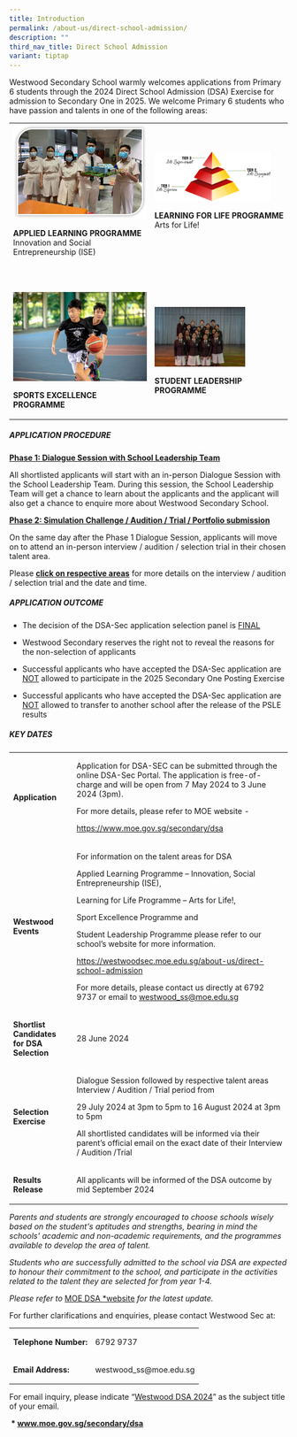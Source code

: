 ```yaml
---
title: Introduction
permalink: /about-us/direct-school-admission/
description: ""
third_nav_title: Direct School Admission
variant: tiptap
---
```

<p>Westwood Secondary School warmly welcomes applications from Primary 6
students through the 2024 Direct School Admission (DSA) Exercise for admission
to Secondary One in 2025. We welcome Primary 6 students who have passion
and talents in one of the following areas:</p>
<table style="minWidth: 50px">
<colgroup>
<col>
<col>
</colgroup>
<tbody>
<tr>
<td rowspan="1" colspan="1">
<div class="isomer-image-wrapper">
<img style="width=80%" height="auto" width="100%" src="/images/ALP2.jpeg">
</div>
<p><strong>APPLIED LEARNING PROGRAMME</strong> 
<br>Innovation and Social Entrepreneurship (ISE)
<br>
</p>
</td>
<td rowspan="1" colspan="1">
<div class="isomer-image-wrapper">
<img style="width:90%" height="auto" width="100%" src="/images/LLP1.png">
</div>
<p><strong>LEARNING FOR LIFE PROGRAMME</strong> 
<br>Arts for Life!</p>
</td>
</tr>
<tr>
<td rowspan="1" colspan="1">
<p>
<br>
</p>
<div class="isomer-image-wrapper">
<img style="width=80%" height="auto" width="100%" src="/images/dsa%20sep.jpg">
</div>
<p><strong>SPORTS EXCELLENCE PROGRAMME</strong> 
<br>
</p>
</td>
<td rowspan="1" colspan="1">
<p>
<br>
</p>
<div class="isomer-image-wrapper">
<img style="width:70%" height="auto" width="100%" src="/images/dsaslb.png">
</div>
<p><strong>STUDENT LEADERSHIP PROGRAMME</strong>
</p>
</td>
</tr>
</tbody>
</table>
<h5>APPLICATION PROCEDURE</h5>
<p><strong><u>Phase 1: Dialogue Session with School Leadership Team</u></strong>
</p>
<p>All shortlisted applicants will start with an in-person Dialogue Session
with the School Leadership Team. During this session, the School Leadership
Team will get a chance to learn about the applicants and the applicant
will also get a chance to enquire more about Westwood Secondary School.</p>
<p><strong><u>Phase 2: Simulation Challenge / Audition / Trial / Portfolio submission</u></strong>
</p>
<p>On the same day after the Phase 1 Dialogue Session, applicants will move
on to attend an in-person interview / audition / selection trial in their
chosen talent area.</p>
<p>Please <strong><u>click on respective areas</u></strong> for more details
on the interview / audition / selection trial and the date and time.</p>
<p></p>
<h5>APPLICATION OUTCOME</h5>
<ul>
<li>
<p>The decision of the DSA-Sec application selection panel is <u>FINAL</u>
</p>
</li>
<li>
<p>Westwood Secondary reserves the right not to reveal the reasons for the
non-selection of applicants</p>
</li>
<li>
<p>Successful applicants who have accepted the DSA-Sec application are <u>NOT</u> allowed
to participate in the 2025 Secondary One Posting Exercise</p>
</li>
<li>
<p>Successful applicants who have accepted the DSA-Sec application are <u>NOT</u> allowed
to transfer to another school after the release of the PSLE results</p>
</li>
</ul>
<p></p>
<h5>KEY DATES</h5>
<table style="minWidth: 50px">
<colgroup>
<col>
<col>
</colgroup>
<tbody>
<tr>
<td rowspan="1" colspan="1">
<p><strong>Application</strong>
</p>
</td>
<td rowspan="1" colspan="1">
<p>Application for DSA-SEC can be submitted through the online DSA-Sec Portal.
The application is free-of-charge and will be open from 7 May 2024 to 3
June 2024 (3pm).</p>
<p></p>
<p>For more details, please refer to MOE website -</p>
<p><a href="https://www.moe.gov.sg/secondary/dsa" rel="noopener noreferrer nofollow" target="_blank">https://www.moe.gov.sg/secondary/dsa</a>
</p>
</td>
</tr>
<tr>
<td rowspan="1" colspan="1">
<p><strong>Westwood Events</strong>
</p>
</td>
<td rowspan="1" colspan="1">
<p>For information on the talent areas for DSA&nbsp;</p>
<p>Applied Learning Programme – Innovation, Social Entrepreneurship (ISE),</p>
<p>Learning for Life Programme – Arts for Life!,&nbsp;</p>
<p>Sport Excellence Programme and&nbsp;</p>
<p>Student Leadership Programme please refer to our school’s website for
more information.</p>
<p><a href="https://westwoodsec.moe.edu.sg/about-us/direct-school-admission" rel="noopener noreferrer nofollow" target="_blank">https://westwoodsec.moe.edu.sg/about-us/direct-school-admission</a>
</p>
<p>For more details, please contact us directly at 6792 9737 or email to
<a href="mailto:westwood_ss@moe.edu.sg" rel="noopener noreferrer nofollow" target="_blank">westwood_ss@moe.edu.sg</a>
</p>
<p></p>
</td>
</tr>
<tr>
<td rowspan="1" colspan="1">
<p><strong>Shortlist Candidates for DSA Selection</strong>
</p>
</td>
<td rowspan="1" colspan="1">
<p>28 June 2024</p>
</td>
</tr>
<tr>
<td rowspan="1" colspan="1">
<p><strong>Selection Exercise</strong>
</p>
</td>
<td rowspan="1" colspan="1">
<p>Dialogue Session followed by respective talent areas Interview / Audition
/ Trial period from</p>
<p>29 July 2024 at 3pm to 5pm to 16 August 2024 at 3pm to 5pm</p>
<p>All shortlisted candidates will be informed via their parent’s official
email on the exact date of their Interview / Audition /Trial</p>
</td>
</tr>
<tr>
<td rowspan="1" colspan="1">
<p><strong>Results Release</strong>
</p>
</td>
<td rowspan="1" colspan="1">
<p>All applicants will be informed of the DSA outcome by mid September 2024</p>
</td>
</tr>
</tbody>
</table>
<p><em>Parents and students are strongly encouraged to choose schools wisely based on the student's aptitudes and strengths, bearing in mind the schools' academic and non-academic requirements, and the programmes available to develop the area of talent.</em>
</p>
<p><em>Students who are successfully admitted to the school via DSA are expected to honour their commitment to the school, and participate in the activities related to the talent they are selected for from year 1-4.</em>
</p>
<p><em>Please refer to </em><a href="https://www.moe.gov.sg/secondary/dsa" rel="noopener noreferrer nofollow" target="_blank">MOE DSA *website</a><em> for the latest update.</em>
</p>
<p>For further clarifications and enquiries, please contact Westwood Sec
at:</p>
<table style="minWidth: 50px">
<colgroup>
<col>
<col>
</colgroup>
<tbody>
<tr>
<td rowspan="1" colspan="1">
<p><strong>Telephone Number:</strong>
</p>
</td>
<td rowspan="1" colspan="1">
<p>6792 9737</p>
</td>
</tr>
<tr>
<td rowspan="1" colspan="1">
<p><strong>Email Address:&nbsp; &nbsp;</strong>
</p>
</td>
<td rowspan="1" colspan="1">
<p>westwood_ss@moe.edu.sg</p>
</td>
</tr>
</tbody>
</table>
<p>For email inquiry, please indicate “<u>Westwood DSA 2024</u>” as the subject
title of your email.</p>
<p><strong>&nbsp;* <a href="http://www.moe.gov.sg/secondary/dsa" rel="noopener noreferrer nofollow" target="_blank">www.moe.gov.sg/secondary/dsa</a></strong>
</p>
<p>
<br>
</p>
<p></p>